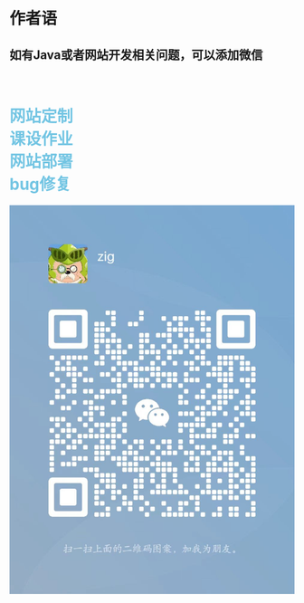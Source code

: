 <h1>
作者语
</h1>
<h2>
如有Java或者网站开发相关问题，可以添加微信
</h2>
<h1 style="color:#73c5e3">
<br>
网站定制
<br>
课设作业
<br>
网站部署
<br>
bug修复
</h1>
<img src="打猎大师.jpg">


